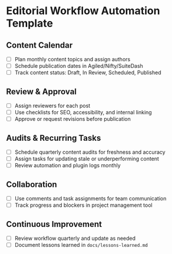 # Editorial Workflow Automation Template

## Content Calendar
- [ ] Plan monthly content topics and assign authors
- [ ] Schedule publication dates in Agiled/Nifty/SuiteDash
- [ ] Track content status: Draft, In Review, Scheduled, Published

## Review & Approval
- [ ] Assign reviewers for each post
- [ ] Use checklists for SEO, accessibility, and internal linking
- [ ] Approve or request revisions before publication

## Audits & Recurring Tasks
- [ ] Schedule quarterly content audits for freshness and accuracy
- [ ] Assign tasks for updating stale or underperforming content
- [ ] Review automation and plugin logs monthly

## Collaboration
- [ ] Use comments and task assignments for team communication
- [ ] Track progress and blockers in project management tool

## Continuous Improvement
- [ ] Review workflow quarterly and update as needed
- [ ] Document lessons learned in `docs/lessons-learned.md` 